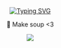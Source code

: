 <div align="center">
  <a href="https://git.io/typing-svg"><img src="https://readme-typing-svg.demolab.com?font=Comfortaa&size=36&pause=1000&color=E1ADD7&multiline=true&random=false&width=650&height=55&lines=%22Soup%22-per+-+Relax+and+make+soup!" alt="Typing SVG" /></a>
  <p>🍜 Make soup <3</p>

  <img src="https://media.giphy.com/media/v1.Y2lkPTc5MGI3NjExeTB4dmVmOThjYjB2Zzc2N2N0cTR3NGMzdWJqempobzY5bmNvMTJpNyZlcD12MV9pbnRlcm5hbF9naWZfYnlfaWQmY3Q9Zw/VFexBpNltzjpc4iioC/giphy.gif">
</div>
